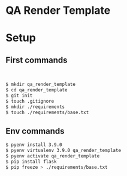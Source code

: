 # QA Render Template 


# Setup 
## First commands 

```bash


$ mkdir qa_render_template
$ cd qa_render_template
$ git init 
$ touch .gitignore
$ mkdir ./requirements
$ touch ./requirements/base.txt
```

## Env commands
```bash
$ pyenv install 3.9.0
$ pyenv virtualenv 3.9.0 qa_render_template
$ pyenv activate qa_render_template
$ pip install flask 
$ pip freeze > ./requirements/base.txt
```